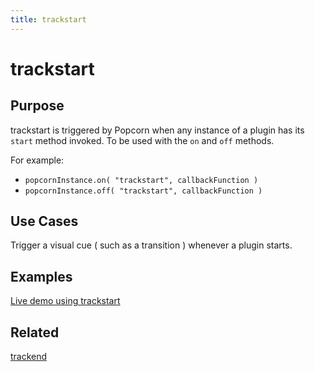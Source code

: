 ```yaml
---
title: trackstart
---
```

# trackstart #

## Purpose ##

trackstart is triggered by Popcorn when any instance of a plugin has its `start` method invoked. To be used with the `on` and `off` methods.

For example:
* `popcornInstance.on( "trackstart", callbackFunction )`
* `popcornInstance.off( "trackstart", callbackFunction )`

## Use Cases ##

Trigger a visual cue ( such as a transition ) whenever a plugin starts.

## Examples ##

[Live demo using trackstart](http://jsfiddle.net/popcornjs/Ukkbn/)

## Related ##

[trackend](#trackend)
